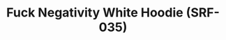 ---
ee_id: '4367'
site: '1'
type: '2'
long_id: 2016-078 Fuck Negativity White Hoodie (SRF-035)
url: 2016-078-fuck-negativity-white-hoodie-srf-035
year: '2016'
medium: Hoodie
commission:
add_credit:
dims:
pitch:
ps:
live_url:
related: "[4277] [2014-088-going-negative-lakes] 2014-088 Going Negative / Lakes"
title: Fuck Negativity White Hoodie (SRF-035)
youtube:
imgs: |-
  Arcangel-Surfware-fuck-negativity-white-hoodie-2016-078-front-full-database.jpg
  Arcangel-Surfware-fuck-negativity-white-hoodie-2016-078-back-full-database.jpg
subheading:
year2: '2016'
download:
add_credits:
related_code:
! '':
layout: things-i-made
---